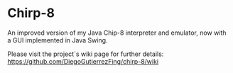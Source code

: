 # Chirp-8
An improved version of my Java Chip-8 interpreter and emulator, now with a GUI implemented in Java Swing.

Please visit the project´s wiki page for further details: https://github.com/DiegoGutierrezFing/chirp-8/wiki

